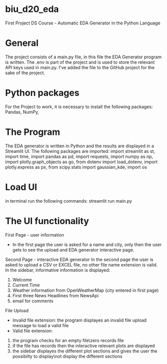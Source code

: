 # biu_d20_eda
First Project DS Course - Automatic EDA Generator in the Python Language

# General
The project consists of a main.py file, in this file the EDA Generator program is written.
The .env is part of the project and is used to store the relevant API keys used in main.py.
I've added the file to the GitHub project for the sake of the project. 

# Python packages
For the Project to work, it is necessary to install the following packages:
 Pandas, NumPy, 

# The Program
The EDA generator is written in Python and the results are displayed in a Streamlit UI.
The following packages are imported:
 import streamlit as st, import time, import pandas as pd, import requests, import numpy as np, 
 import plotly.graph_objects as go, from dotenv import load_dotenv, import plotly.express as px, 
 from scipy.stats import gaussian_kde, import os

# Load UI
in terminal run the following commands: streamlit run main.py

# The UI functionality
First Page - user information
 - In the first page the user is asked for a name and city, only then the user gets to see the upload
   and EDA generator interactive page.

Second Page - interactive EDA generator
 In the second page the user is asked to upload a CSV or EXCEL file, no other file name extension is 
 valid.
 In the sidebar, informative information is displayed: 
  1. Welcome <User>
  2. Current Time
  3. Weather information from OpenWeatherMap (city entered in first page)
  4. First three News Headlines from NewsApi
  5. email for comments

File Upload
 - Invalid file extension:
   the program displayes an invalid file upload message to load a valid file
 - Valid file extension: 
  1. the program checks for an empty file\zero records file
  2. if the file has records then the interactive relevant plots are displayed
  3. the sidebar displayes the different plot sections and gives the user the possibilty to display\not display
     the different sections

  

